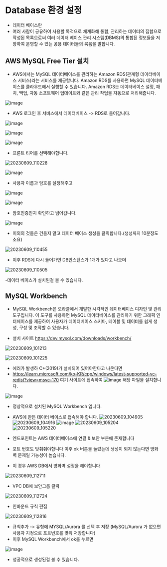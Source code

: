 # Database 환경 설정

- 데이터 베이스란
- 여러 사람이 공유하여 사용할 목적으로 체계화해 통합, 관리하는 데이터의 집합으로 작성된 목록으로써 여러 데이터 베이스 관리 시스템(DBMS)의 통합된 정보들을 저장하여 운영할 수 있는 공용 데이터들의 묶음을 말합니다.


## AWS MySQL Free Tier 설치

- AWS에서는 MySQL 데이터베이스를 관리하는 Amazon RDS(관계형 데이터베이스 서비스)라는 서비스를 제공합니다. Amazon RDS를 사용하면 MySQL 데이터베이스를 클라우드에서 실행할 수 있습니다. Amazon RDS는 데이터베이스 설정, 패치, 백업, 자동 소프트웨어 업데이트와 같은 관리 작업을 자동으로 처리해줍니다.

![image](https://github.com/ijd1236/Database/assets/130967884/0d455a26-0c69-4218-bb55-a11265afb25c)

- AWS 로그인 후 서비스에서 데이터베이스 -> RDS로 들어갑니다.


![image](https://github.com/ijd1236/Database/assets/130967884/e9786aeb-172d-4c5b-b350-390a956702d4)


![image](https://github.com/ijd1236/Database/assets/130967884/8eebcb08-3da6-4b81-a84a-b57414430f16)

![image](https://github.com/ijd1236/Database/assets/130967884/f1db453b-f414-42ba-bca6-b88d7f479a4d)

- 프론트 티어를 선택해야합니다.

![20230609_110228](https://github.com/ijd1236/Database/assets/130967884/6fcbf688-08fb-4098-a178-8169b1469dc3)

![image](https://github.com/ijd1236/Database/assets/130967884/f5f8ccaf-cb80-45a4-a61d-3905e6d1e93b)


- 사용자 이름과 암호를 설정해주고

![image](https://github.com/ijd1236/Database/assets/130967884/bb55ae81-1ad4-45d4-b502-31ea27a9c179)


![image](https://github.com/ijd1236/Database/assets/130967884/ed259e37-330e-4cff-86bd-b6c787420cdf)

- 암호인증인지 확인하고 넘어갑니다.


![image](https://github.com/ijd1236/Database/assets/130967884/bc7e50c0-ef6f-46de-a5dc-5742e5f8218b)


- 이외의 것들은 건들지 말고 데이터 베이스 생성을 클릭합니다.(생성까지 10분정도 소요)

![20230609_110455](https://github.com/ijd1236/Database/assets/130967884/16d96133-43c8-44ef-902a-ac62bb584578)

- 이후 RDS에 다시 들어가면 DB인스턴스가 1개가 있다고 나오며

![20230609_110505](https://github.com/ijd1236/Database/assets/130967884/a4cff7f0-a0bb-416a-8893-71ff51f69703)

-데이터 베이스가 설치된걸 볼 수 있습니다.

## MySQL Workbench

- MySQL Workbench은 오라클에서 개발한 시각적인 데이터베이스 디자인 및 관리 도구입니다. 이 도구를 사용하면 MySQL 데이터베이스를 관리하기 위한 그래픽 인터페이스를 제공하여 사용자가 데이터베이스 스키마, 테이블 및 데이터를 쉽게 생성, 구성 및 조작할 수 있습니다.

- 설치 사이트 https://dev.mysql.com/downloads/workbench/

![20230609_101213](https://github.com/ijd1236/Database/assets/130967884/b428ab10-1312-4876-9bd9-0872413946fb)


![20230609_101225](https://github.com/ijd1236/Database/assets/130967884/5031ba94-388f-4207-9083-490afc6f81cb)


- 에러가 발생하 C+(2019)가 설치되어 있어야한다고 나온다면
- https://learn.microsoft.com/ko-KR/cpp/windows/latest-supported-vc-redist?view=msvc-170 여기 사이트에 접속하여
 ![image](https://github.com/ijd1236/Database/assets/130967884/717c33b5-b7fb-47be-b2a9-ab2190eb0c95) 해당 파일을 설치합니다.

![image](https://github.com/ijd1236/Database/assets/130967884/74a598bc-9b02-45b5-82c5-5e5554d4ac58)

- 정상적으로 설치된 MySQL Workbench 입니다.

- AWS에 만든 데이터 베이스로 접속해야 합니다.
![20230609_104905](https://github.com/ijd1236/Database/assets/130967884/024c81fb-aa25-40db-ab3c-d561b7746e12)
![20230609_104916](https://github.com/ijd1236/Database/assets/130967884/247cf4b9-bb09-42b2-bdb7-f0ba8c98094b)
![image](https://github.com/ijd1236/Database/assets/130967884/3711c1d6-ef94-4ddc-8fbb-5a740b2f93b1)
![20230609_105204](https://github.com/ijd1236/Database/assets/130967884/80558b13-7eac-4ddc-8b8e-37301913795b)
![20230609_105220](https://github.com/ijd1236/Database/assets/130967884/09bb11a5-21a8-4ed0-ae61-93fa5d980d6e)

- 엔드포인트는 AWS 데이터베이스에 연결 & 보안 부분에 존재합니다
- 포트 번호도 맞춰줘야합니다 이후 ok 버튼을 눌렀는데 생성이 되지 않는다면 방화벽 문제일 가능성이 높습니다.
- 이 경우 AWS DB에서 방화벽 설정을 해야합니다


![20230609_112711](https://github.com/ijd1236/Database/assets/130967884/dcd1c601-8440-430c-bf59-38a90d029786)

- VPC DB에 보안그룹 클릭

![20230609_112724](https://github.com/ijd1236/Database/assets/130967884/11b07c50-95a8-4f6b-93f6-b8df7e7e2e60)


- 인바운드 규칙 편집

![20230609_112816](https://github.com/ijd1236/Database/assets/130967884/26b7f6f7-ed99-45cc-9162-5e0dd5380bf1)

- 규칙추가 -> 유형에 MYSQL/Aurora 를 선택 후 저장 (MySQL/Aurora 가 없으면 사용자 지정으로 포트번호를 맞춰 저장합니다)
- 이후 MySQL Workbench에서 ok를 누르면


![image](https://github.com/ijd1236/Database/assets/130967884/6f3ea1fc-6c94-4eeb-8bdc-ea5007db1fef)

- 성공적으로 생성된걸 볼 수 있습니다.








